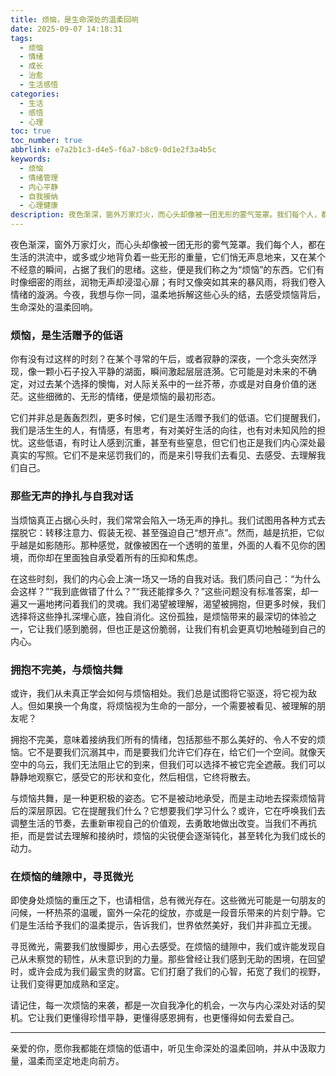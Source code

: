 ```yaml
---
title: 烦恼，是生命深处的温柔回响
date: 2025-09-07 14:18:31
tags:
  - 烦恼
  - 情绪
  - 成长
  - 治愈
  - 生活感悟
categories:
  - 生活
  - 感悟
  - 心理
toc: true
toc_number: true
abbrlink: e7a2b1c3-d4e5-f6a7-b8c9-0d1e2f3a4b5c
keywords:
  - 烦恼
  - 情绪管理
  - 内心平静
  - 自我接纳
  - 心理健康
description: 夜色渐深，窗外万家灯火，而心头却像被一团无形的雾气笼罩。我们每个人，都在生活的洪流中，或多或少地背负着一些无形的重量，它们悄无声息地来，又在某个不经意的瞬间，占据了我们的思绪。这些，便是我们称之为“烦恼”的东西。它们有时像细密的雨丝，润物无声却浸湿心扉；有时又像突如其来的暴风雨，将我们卷入情绪的漩涡。今夜，我想与你一同，温柔地拆解这些心头的结，去感受烦恼背后，生命深处的温柔回响。
---
```


夜色渐深，窗外万家灯火，而心头却像被一团无形的雾气笼罩。我们每个人，都在生活的洪流中，或多或少地背负着一些无形的重量，它们悄无声息地来，又在某个不经意的瞬间，占据了我们的思绪。这些，便是我们称之为“烦恼”的东西。它们有时像细密的雨丝，润物无声却浸湿心扉；有时又像突如其来的暴风雨，将我们卷入情绪的漩涡。今夜，我想与你一同，温柔地拆解这些心头的结，去感受烦恼背后，生命深处的温柔回响。

### 烦恼，是生活赠予的低语

你有没有过这样的时刻？在某个寻常的午后，或者寂静的深夜，一个念头突然浮现，像一颗小石子投入平静的湖面，瞬间激起层层涟漪。它可能是对未来的不确定，对过去某个选择的懊悔，对人际关系中的一丝芥蒂，亦或是对自身价值的迷茫。这些细微的、无形的情绪，便是烦恼的最初形态。

它们并非总是轰轰烈烈，更多时候，它们是生活赠予我们的低语。它们提醒我们，我们是活生生的人，有情感，有思考，有对美好生活的向往，也有对未知风险的担忧。这些低语，有时让人感到沉重，甚至有些窒息，但它们也正是我们内心深处最真实的写照。它们不是来惩罚我们的，而是来引导我们去看见、去感受、去理解我们自己。

### 那些无声的挣扎与自我对话

当烦恼真正占据心头时，我们常常会陷入一场无声的挣扎。我们试图用各种方式去摆脱它：转移注意力、假装无视、甚至强迫自己“想开点”。然而，越是抗拒，它似乎越是如影随形。那种感觉，就像被困在一个透明的茧里，外面的人看不见你的困境，而你却在里面独自承受着所有的压抑和焦虑。

在这些时刻，我们的内心会上演一场又一场的自我对话。我们质问自己：“为什么会这样？”“我到底做错了什么？”“我还能撑多久？”这些问题没有标准答案，却一遍又一遍地拷问着我们的灵魂。我们渴望被理解，渴望被拥抱，但更多时候，我们选择将这些挣扎深埋心底，独自消化。这份孤独，是烦恼带来的最深切的体验之一，它让我们感到脆弱，但也正是这份脆弱，让我们有机会更真切地触碰到自己的内心。

### 拥抱不完美，与烦恼共舞

或许，我们从未真正学会如何与烦恼相处。我们总是试图将它驱逐，将它视为敌人。但如果换一个角度，将烦恼视为生命的一部分，一个需要被看见、被理解的朋友呢？

拥抱不完美，意味着接纳我们所有的情绪，包括那些不那么美好的、令人不安的烦恼。它不是要我们沉溺其中，而是要我们允许它们存在，给它们一个空间。就像天空中的乌云，我们无法阻止它的到来，但我们可以选择不被它完全遮蔽。我们可以静静地观察它，感受它的形状和变化，然后相信，它终将散去。

与烦恼共舞，是一种更积极的姿态。它不是被动地承受，而是主动地去探索烦恼背后的深层原因。它在提醒我们什么？它想要我们学习什么？或许，它在呼唤我们去调整生活的节奏，去重新审视自己的价值观，去勇敢地做出改变。当我们不再抗拒，而是尝试去理解和接纳时，烦恼的尖锐便会逐渐钝化，甚至转化为我们成长的动力。

### 在烦恼的缝隙中，寻觅微光

即使身处烦恼的重压之下，也请相信，总有微光存在。这些微光可能是一句朋友的问候，一杯热茶的温暖，窗外一朵花的绽放，亦或是一段音乐带来的片刻宁静。它们是生活给予我们的温柔提示，告诉我们，世界依然美好，我们并非孤立无援。

寻觅微光，需要我们放慢脚步，用心去感受。在烦恼的缝隙中，我们或许能发现自己从未察觉的韧性，从未意识到的力量。那些曾经让我们感到无助的困境，在回望时，或许会成为我们最宝贵的财富。它们打磨了我们的心智，拓宽了我们的视野，让我们变得更加成熟和坚定。

请记住，每一次烦恼的来袭，都是一次自我净化的机会，一次与内心深处对话的契机。它让我们更懂得珍惜平静，更懂得感恩拥有，也更懂得如何去爱自己。

---

亲爱的你，愿你我都能在烦恼的低语中，听见生命深处的温柔回响，并从中汲取力量，温柔而坚定地走向前方。